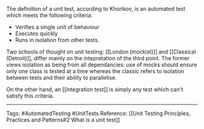 The definition of a unit test, according to Khorikov, is an automated test which meets the following criteria:

* Verifies a single unit of behaviour
* Executes quickly
* Runs in isolation from other tests.

Two schools of thought on unit testing: [[London (mockist)]] and [[Classical (Detroit)]], differ mainly on the intepretation of the third point. The former views isolation as being from all dependancies: use of mocks should ensure only one class is tested at a time whereas the classic refers to isolation between tests and their ability to parallelise.

On the other hand, an [[integration test]] is simply any test which can't satisfy this criteria.

---

Tags: #AutomatedTesting #UnitTests 
Reference: [[Unit Testing Principles, Practices and Patterns#2 What is a unit test]]